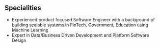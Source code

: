 ## Specialities

- Experienced product focused Software Engineer with a background of building scalable systems in FinTech, Government, Education using Machine Learning
- Expert in Data/Business Driven Development and Platform Software Design
